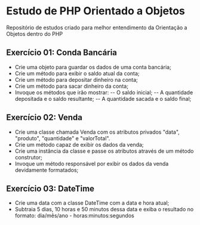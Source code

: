 # Estudo de PHP Orientado a Objetos

Repositório de estudos criado para melhor entendimento da Orientação a Objetos dentro do PHP

## Exercício 01: Conda Bancária

- Crie uma objeto para guardar os dados de uma conta bancária;
- Crie um método para exibir o saldo atual da conta;
- Crie um método para depositar dinheiro na conta;
- Crie um método para sacar dinheiro da conta;
- Invoque os métodos que irão mostrar:
-- O saldo inicial;
-- A quantidade depositada e o saldo resultante;
-- A quantidade sacada e o saldo final;

## Exercício 02: Venda

- Crie uma classe chamada Venda com os atributos privados "data", "produto", "quantidade" e "valorTotal".
- Crie um método capaz de exibir os dados da venda;
- Crie uma instância da classe e passe os atributos através de um método construtor;
- Invoque um método responsável por exibir os dados da venda devidamente formatados;

## Exercício 03: DateTime

- Crie uma data com a classe DateTime com a data e hora atual;
- Subtraia 5 dias, 10 horas e 50 minutos dessa data e exiba o resultado no formato: dia/mês/ano - horas:minutos:segundos